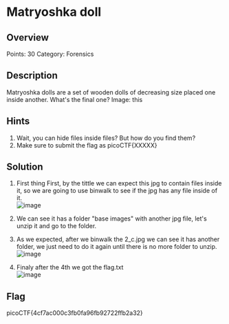 # Matryoshka doll

## Overview
Points: 30
Category: Forensics  

## Description
Matryoshka dolls are a set of wooden dolls of decreasing size placed one inside another. What's the final one? Image: this

## Hints

1. Wait, you can hide files inside files? But how do you find them?
2. Make sure to submit the flag as picoCTF{XXXXX}

## Solution

1. First thing First, by the tittle we can expect this jpg to contain files inside it, so we are going to use binwalk to see if the jpg has any file inside of it.  
![image](https://user-images.githubusercontent.com/115586420/199639805-40a44778-a7bc-424a-86dc-95f6dc01c006.png)

2. We can see it has a folder "base images" with another jpg file, let's unzip it and go to the folder.  

3. As we expected, after we binwalk the 2_c.jpg we can see it has another folder, we just need to do it again until there is no more folder to unzip.  
![image](https://user-images.githubusercontent.com/115586420/199639856-23c59578-fe5b-49fc-ba6e-aca0791a2393.png)

4. Finaly after the 4th we got the flag.txt  
![image](https://user-images.githubusercontent.com/115586420/199639882-5f507e76-0b0b-4fba-b1ca-458bc407e76d.png)

## Flag

picoCTF{4cf7ac000c3fb0fa96fb92722ffb2a32}                                                     
